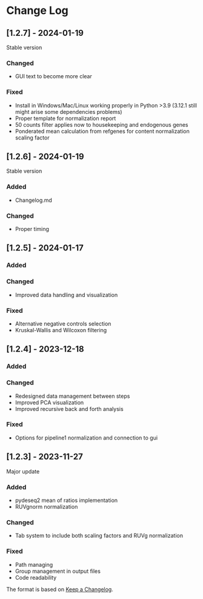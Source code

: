 # Change Log
 
## [1.2.7] - 2024-01-19
Stable version

### Changed
 - GUI text to become more clear

### Fixed
- Install in Windows/Mac/Linux working properly in Python >3.9 (3.12.1 still might arise some dependencies problems)
- Proper template for normalization report
- 50 counts filter applies now to housekeeping and endogenous genes
- Ponderated mean calculation from refgenes for content normalization scaling factor

## [1.2.6] - 2024-01-19
Stable version
### Added
 - Changelog.md
### Changed
 - Proper timing


## [1.2.5] - 2024-01-17
 
### Added
   
### Changed
- Improved data handling and visualization
### Fixed
 - Alternative negative controls selection
 - Kruskal-Wallis and Wilcoxon filtering

## [1.2.4] - 2023-12-18
### Added
   
### Changed
- Redesigned data management between steps
- Improved PCA visualization
- Improved recursive back and forth analysis
### Fixed
- Options for pipeline1 normalization and connection to gui

## [1.2.3] - 2023-11-27
Major update
### Added
   - pydeseq2 mean of ratios implementation
   - RUVgnorm normalization

### Changed
- Tab system to include both scaling factors and RUVg normalization
### Fixed
- Path managing
- Group management in output files
- Code readability


The format is based on [Keep a Changelog](http://keepachangelog.com/).